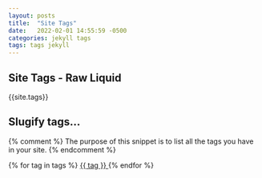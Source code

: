 ```yaml
---
layout: posts
title:  "Site Tags"
date:   2022-02-01 14:55:59 -0500
categories: jekyll tags
tags: tags jekyll
---
```


## Site Tags - Raw Liquid
{{site.tags}}

## Slugify tags...

{% comment %}
The purpose of this snippet is to list all the tags you have in your site.
{% endcomment %}

{% for tag in tags %}
	<a href="#{{ tag | slugify }}"> {{ tag }} </a>
{% endfor %}
